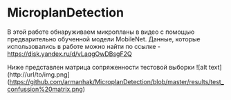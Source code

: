 # MicroplanDetection
В этой работе обнаруживаем микропланы в видео с помощью предварительно обученной модели MobileNet.
Данные, которые использовались в работе можно найти по ссылке - https://disk.yandex.ru/d/vLaqgOwDBsgF2Q


Ниже представлен матрица сопряженности тестовой выборки
![alt text](http://url/to/img.png](https://github.com/armanhak/MicroplanDetection/blob/master/results/test_confussion%20matrix.png)
